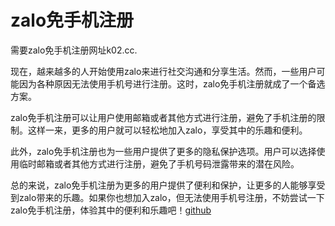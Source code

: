 # zalo免手机注册

需要zalo免手机注册网址k02.cc. 

现在，越来越多的人开始使用zalo来进行社交沟通和分享生活。然而，一些用户可能因为各种原因无法使用手机号进行注册。这时，zalo免手机注册就成了一个备选方案。

zalo免手机注册可以让用户使用邮箱或者其他方式进行注册，避免了手机注册的限制。这样一来，更多的用户就可以轻松地加入zalo，享受其中的乐趣和便利。

此外，zalo免手机注册也为一些用户提供了更多的隐私保护选项。用户可以选择使用临时邮箱或者其他方式进行注册，避免了手机号码泄露带来的潜在风险。

总的来说，zalo免手机注册为更多的用户提供了便利和保护，让更多的人能够享受到zalo带来的乐趣。如果你也想加入zalo，但无法使用手机号注册，不妨尝试一下zalo免手机注册，体验其中的便利和乐趣吧！[github](https://github.com)